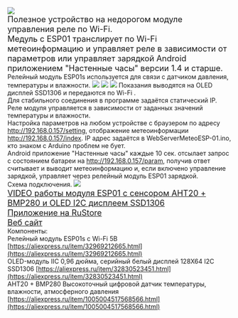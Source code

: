 
![](https://gitflic.ru/project/magdelphi/webservermeteoesp-01s/blob/raw?file=img%2Fclock_meteo.gif)<br/>
<span style="font-size:1.3em;">Полезное устройство на недорогом модуле управления реле по Wi-Fi.<br/>
Медуль с ESP01  транслирует по Wi-Fi метеоинформацию и управляет реле в зависимости от параметров или управляет зарядкой  Android  приложением "Настенные часы" версии 1.4 и старше.</span><br/>
Релейный модуль ESP01s  используется для связи с датчиком давления, температуры и влажности.
![](https://gitflic.ru/project/magdelphi/webservermeteoesp-01s/blob/raw?file=img%2Fs5.jpg) ![](https://gitflic.ru/project/magdelphi/webservermeteoesp-01s/blob/raw?file=img%2Fs6.jpg) ![](https://gitflic.ru/project/magdelphi/webservermeteoesp-01s/blob/raw?file=img%2Fs7.jpg)
Показания выводятся на OLED дисплей SSD1306  и передаются по Wi-Fi . <br/>
Для стабильного соединения в программе задаётся статический IP.<br/>
Реле модуля управляется в зависимости от заданных значений температуры и влажности. <br/>
Настройка параметров на любом устройстве с браузером по адресу http://192.168.0.157/setting,  отображение метеоинформации http://192.168.0.157/index. IP адрес задаётся в WebServerMeteoESP-01.ino, кто знаком с Arduino проблем не бует. <br/>
Android  приложение "Настенные часы" каждые 10 сек. отсылает запрос с состоянием батареи на http://192.168.0.157/param, получив ответ считывает и выводит метеоинформацию и, если включено управление зарядкой,  управляет через релейный модуль ESP01 зарядкой.<br/>
Схема подключения.
![](https://gitflic.ru/project/magdelphi/webservermeteoesp-01s/blob/raw?file=img%2Fs9.jpg)<br/>
<span style="font-size:1.3em;">[VIDEO работы модуля ESP01 с сенсором  AHT20 + BMP280 и OLED I2C дисплеем SSD1306 ](https://gitflic.ru/project/magdelphi/webservermeteoesp-01s/blob/raw?file=img%2Fv1.mp4)</span><br/> 
<span style="font-size:1.3em;">[Приложение на  RuStore ](https://www.rustore.ru/catalog/app/com.mag.time.clock)</span><br/> 
<span style="font-size:1.3em;">[Веб сайт](https://magdelphi.ru/)</span><br/> 
Компоненты:<br/>
Релейный модуль ESP01s с Wi-Fi 5В      [https://aliexpress.ru/item/32969212665.html](https://aliexpress.ru/item/32969212665.html) <br/> 
OLED-модуль IIC 0,96 дюйма, серийный белый дисплей 128X64 I2C SSD1306      [https://aliexpress.ru/item/32830523451.html](https://aliexpress.ru/item/32830523451.html)<br/>
AHT20 + BMP280 Высокоточный цифровой датчик температуры, влажности, атмосферного давления      [https://aliexpress.ru/item/1005004517568566.html](https://aliexpress.ru/item/1005004517568566.html)


